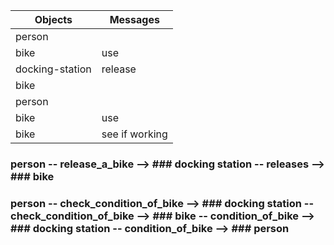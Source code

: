 | Objects  | Messages       |
| ------- | ------- |
| person | |
| bike | use |
| docking-station | release |
| bike |
| person | |
| bike | use |
| bike | see if working |

### person -- release_a_bike --> ### docking station -- releases --> ### bike
### person -- check_condition_of_bike --> ### docking station -- check_condition_of_bike --> ### bike -- condition_of_bike --> ### docking station -- condition_of_bike --> ### person
